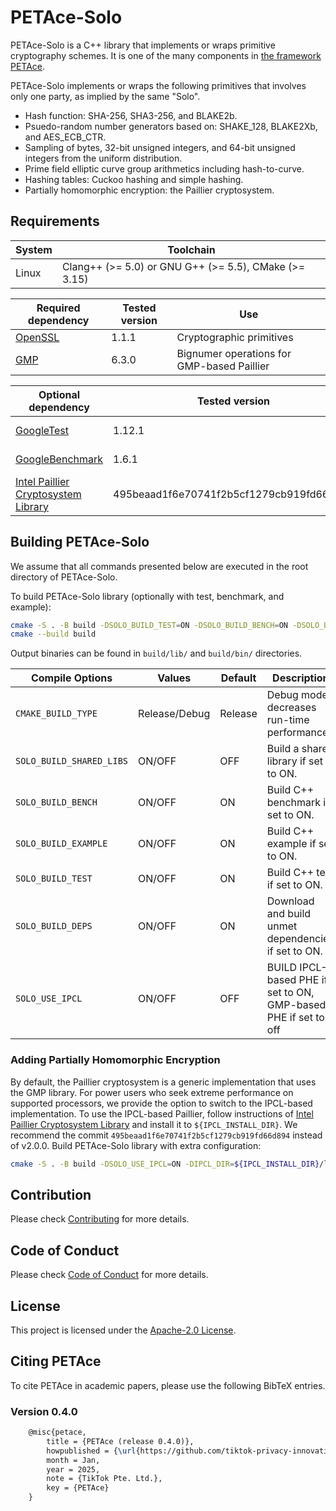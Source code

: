 # PETAce-Solo

<!-- start-petace-solo-overview -->

PETAce-Solo is a C++ library that implements or wraps primitive cryptography schemes.
It is one of the many components in [the framework PETAce](https://github.com/tiktok-privacy-innovation/PETAce).

PETAce-Solo implements or wraps the following primitives that involves only one party, as implied by the same "Solo".
- Hash function: SHA-256, SHA3-256, and BLAKE2b.
- Psuedo-random number generators based on: SHAKE_128, BLAKE2Xb, and AES_ECB_CTR.
- Sampling of bytes, 32-bit unsigned integers, and 64-bit unsigned integers from the uniform distribution.
- Prime field elliptic curve group arithmetics including hash-to-curve.
- Hashing tables: Cuckoo hashing and simple hashing.
- Partially homomorphic encryption: the Paillier cryptosystem.

<!-- end-petace-solo-overview -->

## Requirements

<!-- start-petace-solo-getting-started -->

| System | Toolchain                                             |
|--------|-------------------------------------------------------|
| Linux  | Clang++ (>= 5.0) or GNU G++ (>= 5.5), CMake (>= 3.15) |

| Required dependency                           | Tested version | Use                      |
|-----------------------------------------------|----------------|--------------------------|
| [OpenSSL](https://github.com/openssl/openssl) | 1.1.1          | Cryptographic primitives |
| [GMP](https://gmplib.org)                     | 6.3.0          | Bignumer operations for GMP-based Paillier|

| Optional dependency                                    | Tested version | Use                    |
|--------------------------------------------------------|----------------|------------------------|
| [GoogleTest](https://github.com/google/googletest)     | 1.12.1         | For running tests      |
| [GoogleBenchmark](https://github.com/google/benchmark) | 1.6.1          | For running benchmarks |
| [Intel Paillier Cryptosystem Library](https://github.com/intel/pailliercryptolib) | 495beaad1f6e70741f2b5cf1279cb919fd66d894 | For partially homomorphic encryption |

## Building PETAce-Solo

We assume that all commands presented below are executed in the root directory of PETAce-Solo.

To build PETAce-Solo library (optionally with test, benchmark, and example):

```bash
cmake -S . -B build -DSOLO_BUILD_TEST=ON -DSOLO_BUILD_BENCH=ON -DSOLO_BUILD_EXAMPLE=ON
cmake --build build
```

Output binaries can be found in `build/lib/` and `build/bin/` directories.

| Compile Options          | Values        | Default | Description                                         |
|--------------------------|---------------|---------|-----------------------------------------------------|
| `CMAKE_BUILD_TYPE`       | Release/Debug | Release | Debug mode decreases run-time performance.          |
| `SOLO_BUILD_SHARED_LIBS` | ON/OFF        | OFF     | Build a shared library if set to ON.                |
| `SOLO_BUILD_BENCH`       | ON/OFF        | ON      | Build C++ benchmark if set to ON.                   |
| `SOLO_BUILD_EXAMPLE`     | ON/OFF        | ON      | Build C++ example if set to ON.                     |
| `SOLO_BUILD_TEST`        | ON/OFF        | ON      | Build C++ test if set to ON.                        |
| `SOLO_BUILD_DEPS`        | ON/OFF        | ON      | Download and build unmet dependencies if set to ON. |
| `SOLO_USE_IPCL`          | ON/OFF        | OFF     | BUILD IPCL-based PHE if set to ON, GMP-based PHE if set to off|

### Adding Partially Homomorphic Encryption

By default, the Paillier cryptosystem is a generic implementation that uses the GMP library.
For power users who seek extreme performance on supported processors, we provide the option to switch to the IPCL-based implementation.
To use the IPCL-based Paillier, follow instructions of [Intel Paillier Cryptosystem Library](https://github.com/intel/pailliercryptolib) and install it to `${IPCL_INSTALL_DIR}`.
We recommend the commit `495beaad1f6e70741f2b5cf1279cb919fd66d894` instead of v2.0.0.
Build PETAce-Solo library with extra configuration:

```bash
cmake -S . -B build -DSOLO_USE_IPCL=ON -DIPCL_DIR=${IPCL_INSTALL_DIR}/lib/cmake/ipcl-2.0.0
```
<!-- end-petace-solo-getting-started -->

## Contribution

Please check [Contributing](CONTRIBUTING.md) for more details.

## Code of Conduct

Please check [Code of Conduct](CODE_OF_CONDUCT.md) for more details.

## License

This project is licensed under the [Apache-2.0 License](LICENSE).

## Citing PETAce

To cite PETAce in academic papers, please use the following BibTeX entries.

### Version 0.4.0

```tex
    @misc{petace,
        title = {PETAce (release 0.4.0)},
        howpublished = {\url{https://github.com/tiktok-privacy-innovation/PETAce}},
        month = Jan,
        year = 2025,
        note = {TikTok Pte. Ltd.},
        key = {PETAce}
    }
```
